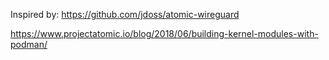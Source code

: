 Inspired by: https://github.com/jdoss/atomic-wireguard


https://www.projectatomic.io/blog/2018/06/building-kernel-modules-with-podman/